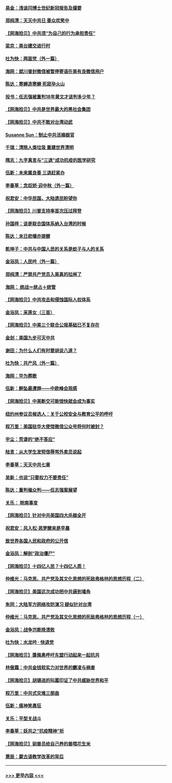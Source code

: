 #### [易金：浅谈闫博士世纪新冠报告及撮要](../pages/nsc993/n12426822.md?t=09250802) 
#### [郑纯清：天灭中共日 善众欢笑中](../pages/nsc993/n12426784.md?t=09250802) 
#### [【网海拾贝】中共须“为自己的行为承担责任”](../pages/nsc993/n12426067.md?t=09250802) 
#### [梁京：美台建交进行时](../pages/nsc993/n12424066.md?t=09250802) 
#### [吐为快：两面党（外一篇）](../pages/nsc993/n12424043.md?t=09250802) 
#### [海网：就川普封微信被暂停寄语在美有良微信用户](../pages/nsc993/n12424021.md?t=09250802) 
#### [陈达：寒蝉造寒蝉 死寂孕火山](../pages/nsc993/n12423958.md?t=09250802) 
#### [投书：任志强被重判18年黄文才该判多少年？](../pages/nsc993/n12423672.md?t=09250802) 
#### [【网海拾贝】中共是世界最大的黑社会集团](../pages/nsc993/n12423543.md?t=09250802) 
#### [【网海拾贝】中共不敢对台湾动武](../pages/nsc993/n12421418.md?t=09250802) 
#### [Susanne Sun：制止中共活摘器官](../pages/nsc993/n12419654.md?t=09250802) 
#### [千瑞：清除人类垃圾 重建世界清明](../pages/nsc993/n12419414.md?t=09250802) 
#### [隋志：九字真言与“三退”成功抗疫的医学研究](../pages/nsc993/n12419248.md?t=09250802) 
#### [伍新：未来属良善 三退赶紧办](../pages/nsc993/n12418496.md?t=09250802) 
#### [李春草：念奴娇·迎中秋（外一篇）](../pages/nsc993/n12418465.md?t=09250802) 
#### [祝君安：中华民国，大陆遗民盼望你](../pages/nsc993/n12418089.md?t=09250802) 
#### [【网海拾贝】川普支持率首次压过拜登](../pages/nsc993/n12418050.md?t=09250802) 
#### [孙国祥：该是联合国体系纳入台湾的时候](../pages/nsc993/n12417369.md?t=09250802) 
#### [陈达：末日悲嚎亦提醒](../pages/nsc993/n12416736.md?t=09250802) 
#### [乾坤子：中共与中国人民的关系是蚊子与人的关系](../pages/nsc993/n12416632.md?t=09250802) 
#### [金浴凤：人民吟（外一篇）](../pages/nsc993/n12416567.md?t=09250802) 
#### [郑纯清：严禁共产党员入美真的拉闸了](../pages/nsc993/n12416550.md?t=09250802) 
#### [海网： 统战＝统占＋统管](../pages/nsc993/n12416404.md?t=09250802) 
#### [【网海拾贝】中共攻击和侵蚀国际人权体系](../pages/nsc993/n12416250.md?t=09250802) 
#### [金浴凤：采莲女（三首）](../pages/nsc993/n12415517.md?t=09250802) 
#### [【网海拾贝】中美三个联合公报基础已不复存在](../pages/nsc993/n12415054.md?t=09250802) 
#### [金剑：美国九步可灭中共](../pages/nsc993/n12413183.md?t=09250802) 
#### [谢田：为什么人们有时要胡说八道？](../pages/nsc993/n12411861.md?t=09250802) 
#### [吐为快：共产风（外一篇）](../pages/nsc993/n12411761.md?t=09250802) 
#### [海网：华为葬歌](../pages/nsc993/n12410381.md?t=09250802) 
#### [伍新：醉坠最遭罪——中欧峰会观感](../pages/nsc993/n12410364.md?t=09250802) 
#### [【网海拾贝】中美断交可能很快就会成为事实](../pages/nsc993/n12409495.md?t=09250802) 
#### [纽约州参议员候选人：关于公校安全与教育公平的呼吁](../pages/nsc993/n12409228.md?t=09250802) 
#### [程万里：美国驻华大使馆微信公众号将何时被封？](../pages/nsc993/n12407397.md?t=09250802) 
#### [宇尘：荒谬的“绝不答应”](../pages/nsc993/n12407360.md?t=09250802) 
#### [陆言：从大学生发短信辱骂外卖员说起](../pages/nsc993/n12407285.md?t=09250802) 
#### [李春草：天灭中共七章](../pages/nsc993/n12406988.md?t=09250802) 
#### [吴新：也说“只要权力不要责任”](../pages/nsc993/n12406966.md?t=09250802) 
#### [陈达：重判催众判——任志强案展望](../pages/nsc993/n12404540.md?t=09250802) 
#### [关乐： 皖南事变](../pages/nsc993/n12404288.md?t=09250802) 
#### [【网海拾贝】针对中共美国四大杀器全开](../pages/nsc993/n12404172.md?t=09250802) 
#### [祝君安：风入松‧恶梦醒来是早晨](../pages/nsc993/n12401953.md?t=09250802) 
#### [致世界各国人民和政府的公开信](../pages/nsc993/n12401824.md?t=09250802) 
#### [金浴凤：解剖“政治僵尸”](../pages/nsc993/n12401808.md?t=09250802) 
#### [【网海拾贝】十四亿人民？十四亿人质！](../pages/nsc993/n12401708.md?t=09250802) 
#### [仲维光：马克思、共产党及其文化思想的死敌弗格林的思想历程（二）](../pages/nsc993/n12399107.md?t=09250802) 
#### [【网海拾贝】美国这次成功把中共逼到墙角](../pages/nsc993/n12400173.md?t=09250802) 
#### [朱同：大陆军方网络攻防演习 疑似针对台湾](../pages/nsc993/n12399868.md?t=09250802) 
#### [仲维光：马克思、共产党及其文化思想的死敌弗格林的思想历程（一）](../pages/nsc993/n12398341.md?t=09250802) 
#### [金浴凤：战争岂能挽溃败](../pages/nsc993/n12398855.md?t=09250802) 
#### [吐为快：水龙吟 · 快退党](../pages/nsc993/n12398849.md?t=09250802) 
#### [【网海拾贝】蓬佩奥呼吁东盟行动起来一起抗共](../pages/nsc993/n12398291.md?t=09250802) 
#### [林傲霜：中共金钱软实力对世界的霸凌与祸害](../pages/nsc993/n12397515.md?t=09250802) 
#### [【网海拾贝】胡锡进的叫嚣印证了中共威胁世界和平](../pages/nsc993/n12397455.md?t=09250802) 
#### [程万里：中共式灾难三部曲](../pages/nsc993/n12397106.md?t=09250802) 
#### [伍新：瘟神笑愚狂](../pages/nsc993/n12397052.md?t=09250802) 
#### [关乐：平型关战斗](../pages/nsc993/n12395387.md?t=09250802) 
#### [李春草：妖共之“抗疫精神”析](../pages/nsc993/n12395240.md?t=09250802) 
#### [【网海拾贝】驯兽员给自己养的兽喂花生米](../pages/nsc993/n12393919.md?t=09250802) 
#### [萧辰：蒙古语教学改革的背后](../pages/nsc993/n12393677.md?t=09250802) 

----
#### [ >>> 更早内容 <<< ](../indexes/nsc993-earlier.md)
